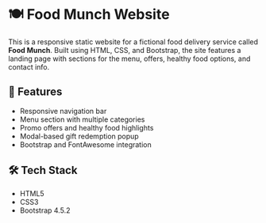 # 🍽️ Food Munch Website

This is a responsive static website for a fictional food delivery service called **Food Munch**. Built using HTML, CSS, and Bootstrap, the site features a landing page with sections for the menu, offers, healthy food options, and contact info.

## 🚀 Features

- Responsive navigation bar
- Menu section with multiple categories
- Promo offers and healthy food highlights
- Modal-based gift redemption popup
- Bootstrap and FontAwesome integration

## 🛠️ Tech Stack

- HTML5
- CSS3
- Bootstrap 4.5.2
